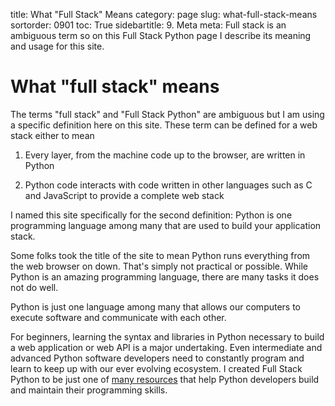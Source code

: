 title: What "Full Stack" Means
category: page
slug: what-full-stack-means
sortorder: 0901
toc: True
sidebartitle: 9. Meta
meta: Full stack is an ambiguous term so on this Full Stack Python page I describe its meaning and usage for this site.


# What "full stack" means
The terms "full stack" and "Full Stack Python" are ambiguous but I am using
a specific definition here on this site. These term can be defined for a 
web stack either to mean

1. Every layer, from the machine code up to the browser, are written in Python 

1. Python code interacts with code written in other languages such as C and
   JavaScript to provide a complete web stack

I named this site specifically for the second definition: Python is one
programming language among many that are used to build your application 
stack. 

Some folks took the title of the site to mean Python runs everything from 
the web browser on down. That's simply not practical or possible. While Python 
is an amazing programming language, there are many tasks it does not do well.

Python is just one language among many that allows our computers to execute 
software and communicate with each other. 

For beginners, learning the syntax and libraries in Python necessary to 
build a web application or web API is a major undertaking. Even intermediate 
and advanced Python software developers need to constantly program and learn 
to keep up with our ever evolving ecosystem. I created Full Stack Python to
be just one of [many resources](/best-python-resources.html) that help Python 
developers build and maintain their programming skills.


